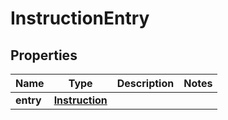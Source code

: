 
# InstructionEntry

## Properties
Name | Type | Description | Notes
------------ | ------------- | ------------- | -------------
**entry** | [**Instruction**](Instruction.md) |  | 



